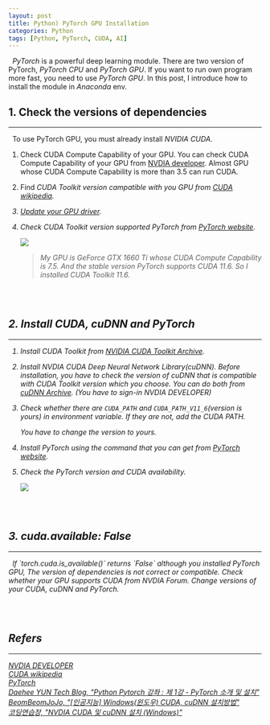 ```yaml
---
layout: post
title: Python) PyTorch GPU Installation
categories: Python
tags: [Python, PyTorch, CUDA, AI]
---
```

&nbsp;&nbsp;<i>PyTorch</i> is a powerful deep learning module. There are two version of PyTorch, <i>PyTorch CPU</i> and <i>PyTorch GPU</i>. If you want to run own program more fast, you need to use <i>PyTorch GPU</i>. In this post, I introduce how to install the module in <i>Anaconda</i> env.

## 1. Check the versions of dependencies
<hr>
&nbsp;&nbsp;To use PyTorch GPU, you must already install <i>NVIDIA CUDA</i>.

1. Check CUDA Compute Capability of your GPU. You can check CUDA Compute Capability of your GPU from <a href = "https://developer.nvidia.com/cuda-gpus#compute">NVDIA developer</a>. Almost GPU whose CUDA Compute Capability is more than 3.5 can run CUDA.

2. Find <i>CUDA Toolkit<i> version campatible with you GPU from <a href = "https://en.wikipedia.org/wiki/CUDA">CUDA wikipedia</a>.

3. <a href = "https://www.nvidia.com/Download/index.aspx?lang=kr">Update your GPU driver</a>.

4. Check CUDA Toolkit version supported PyTorch from <a href = "https://pytorch.org/">PyTorch website</a>.
    
    <img src = "https://user-images.githubusercontent.com/80208196/216701185-0315c517-2f92-4d27-98a9-eb39962f7fdb.png">

    > My GPU is GeForce GTX 1660 Ti whose CUDA Compute Capability is 7.5. And the stable version PyTorch supports CUDA 11.6. So I installed CUDA Toolkit 11.6.

<br/><br/>

## 2. Install CUDA, cuDNN and PyTorch
<hr>

1. Install CUDA Toolkit from <a href="https://developer.nvidia.com/cuda-toolkit-archive">NVIDIA CUDA Toolkit Archive</a>.

2. Install <i>NVDIA CUDA Deep Neural Network Library(cuDNN)</i>. Before installation, you have to check the version of cuDNN that is compatible with CUDA Toolkit version which you choose. You can do both from <a href = "https://developer.nvidia.com/rdp/cudnn-archive">cuDNN Archive</a>. (You have to sign-in NVDIA DEVELOPER)

3. Check whether there are `CUDA_PATH` and `CUDA_PATH_V11_6`(version is yours) in environment variable. If they are not, add the CUDA PATH.

    <script src="https://gist.github.com/unsik6/d88ffef28b2a8addb3b9f23642805230.js"></script>

    You have to change the version to yours.

4. Install PyTorch using the command that you can get from <a href = "https://pytorch.org/">PyTorch website</a>.

    <script src="https://gist.github.com/unsik6/96d113ff667e417909016a3d15fbf047.js"></script>

5. Check the PyTorch version and CUDA availability.

    <script src="https://gist.github.com/unsik6/3f74b998da4763d8bff1941683e7e4ee.js"></script>

    <img src = "https://user-images.githubusercontent.com/80208196/216703492-8bf0ce1b-1af7-4f5b-ae40-7ae5426ddbeb.png">

<br/><br/>

## 3. cuda.available: False
<hr>
&nbsp;&nbsp;If `torch.cuda.is_available()` returns `False` although you installed PyTorch GPU, The version of dependencies is not correct or compatible. Check whether your GPU supports CUDA from NVDIA Forum. Change versions of your CUDA, cuDNN and PyTorch.

<br/><br/>

## Refers
<hr>
<a href = "https://developer.nvidia.com/"><i>NVDIA DEVELOPER</i> </a><br/>
<a href = "https://en.wikipedia.org/wiki/CUDA">CUDA wikipedia</a><br/>
<a href = "https://pytorch.org/">PyTorch</a><br/>
<a href = "https://076923.github.io/posts/Python-pytorch-1/">Daehee YUN Tech Blog, "Python Pytorch 강좌 : 제 1강 - PyTorch 소개 및 설치"</a><br/>
<a href = "https://afsdzvcx123.tistory.com/entry/%EC%9D%B8%EA%B3%B5%EC%A7%80%EB%8A%A5-Windows%EC%9C%88%EB%8F%84%EC%9A%B0-CUDA-cuDNN-%EC%84%A4%EC%B9%98%EB%B0%A9%EB%B2%95">BeomBeomJoJo, "[인공지능] Windows(윈도우) CUDA, cuDNN 설치방법"</a><br/>
<a href = "https://hanryang1125.tistory.com/13">코딩연습장, "NVDIA CUDA 및 cuDNN 설치 (Windows)"</a><br/>